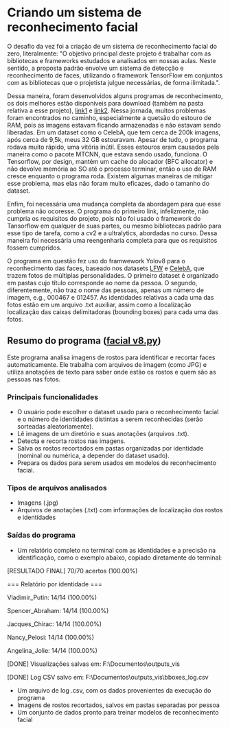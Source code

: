 # Criando um sistema de reconhecimento facial

O desafio da vez foi a criação de um sistema de reconhecimento facial do zero, literalmente: "O objetivo principal deste projeto é trabalhar com as bibliotecas e frameworks estudados e analisados em nossas aulas. Neste sentido, a proposta padrão envolve um sistema de detecção e reconhecimento de faces, utilizando o framework TensorFlow em conjuntos com as bibliotecas que o projetista julgue necessárias, de forma ilimitada.".

Dessa maneira, foram desenvolvidos alguns programas de reconhecimento, os dois melhores estão disponíveis para download (também na pasta relativa a esse projeto), [link1](https://github.com/msccobra/DIO-BairesDev/blob/main/Reconhecimento%20Facial/facial%20v6.py) e [link2](https://github.com/msccobra/DIO-BairesDev/blob/main/Reconhecimento%20Facial/facial%20v8.py). Nessa jornada, muitos problemas foram encontrados no caminho, especialmente a quetsão do estouro de RAM, pois as imagens estavam ficando armazenadas e não estavam sendo liberadas. Em um dataset como o CelebA, que tem cerca de 200k imagens, após cerca de 9,5k, meus 32 GB estouravam. Apesar de tudo, o programa rodava muito rápido, uma vitória inútil. Esses estouros eram causados pela maneira como o pacote MTCNN, que estava sendo usado, funciona. O Tensorflow, por design, mantém um cache do alocador (BFC allocator) e não devolve memória ao SO até o processo terminar, então o uso de RAM cresce enquanto o programa roda. Existem algumas maneiras de mitigar esse problema, mas elas não foram muito eficazes, dado o tamanho do dataset.

Enfim, foi necessária uma mudança completa da abordagem para que esse problema não ocoresse. O programa do primeiro link, infelizmente, não cumpria os requisitos do projeto, pois não foi usado o framework do Tansorflow em qualquer de suas partes, ou mesmo bibliotecas padrão para esse tipo de tarefa, como a cv2 e a ultralytics, abordadas no curso. Dessa maneira foi necessária uma reengenharia completa para que os requisitos fossem cumpridos.

O programa em questão fez uso do framwework Yolov8 para o reconhecimento das faces, baseado nos datasets [LFW](https://www.kaggle.com/datasets/jessicali9530/lfw-dataset?select=lfw-deepfunneled) e [CelebA](https://mmlab.ie.cuhk.edu.hk/projects/CelebA/icon_zip.png), que trazem fotos de múltiplas personalidades. O primeiro dataset é organizado em pastas cujo título corresponde ao nome da pessoa. O segundo, diferentemente, não traz o nome das pessoas, apenas um número de imagem, e.g., 000467 e 012457. As identidades relativas a cada uma das fotos estão em um arquivo .txt auxiliar, assim como a localização localização das caixas delimitadoras (bounding boxes) para cada uma das fotos.

## Resumo do programa ([facial v8.py](https://github.com/msccobra/DIO-BairesDev/blob/main/Reconhecimento%20Facial/facial%20v8.py))
Este programa analisa imagens de rostos para identificar e recortar faces automaticamente. Ele trabalha com arquivos de imagem (como JPG) e utiliza anotações de texto para saber onde estão os rostos e quem são as pessoas nas fotos.

### Principais funcionalidades

- O usuário pode escolher o dataset usado para o reconhecimento facial e o número de identidades distintas a serem reconhecidas (serão sorteadas aleatoriamente). 
- Lê imagens de um diretório e suas anotações (arquivos .txt).
- Detecta e recorta rostos nas imagens.
- Salva os rostos recortados em pastas organizadas por identidade (nominal ou numérica, a depender do dataset usado).
- Prepara os dados para serem usados em modelos de reconhecimento facial.

### Tipos de arquivos analisados

- Imagens (.jpg)
- Arquivos de anotações (.txt) com informações de localização dos rostos e identidades
### Saídas do programa

- Um relatório completo no terminal com as identidades e a precisão na identificação, como o exemplo abaixo, copiado diretamente do terminal:

[RESULTADO FINAL] 70/70 acertos (100.00%)

=== Relatório por identidade ===

  Vladimir_Putin: 14/14 (100.00%)
  
  Spencer_Abraham: 14/14 (100.00%)
  
  Jacques_Chirac: 14/14 (100.00%)
  
  Nancy_Pelosi: 14/14 (100.00%)
  
  Angelina_Jolie: 14/14 (100.00%)

[DONE] Visualizações salvas em: F:\Documentos\outputs_vis

[DONE] Log CSV salvo em: F:\Documentos\outputs_vis\bboxes_log.csv

- Um arquivo de log .csv, com os dados provenientes da execução do programa
- Imagens de rostos recortados, salvos em pastas separadas por pessoa
- Um conjunto de dados pronto para treinar modelos de reconhecimento facial
